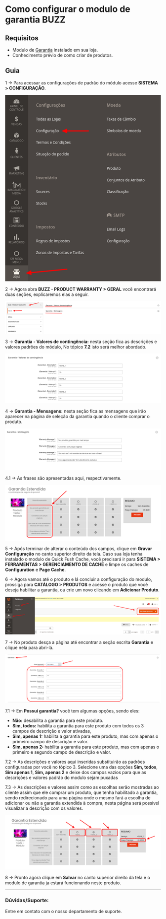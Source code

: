 # Como configurar o modulo de garantia BUZZ

## Requisitos

- Modulo de <a href="https://github.com/Buzz-Dev-Web/ProductWarranty">Garantia</a> instalado em sua loja.
- Conhecimento prévio de como criar de produtos.

## Guia 

1 -> Para acessar as configurações de padrão do módulo acesse **SISTEMA > CONFIGURAÇÃO**. 

![modulo de garantia](https://github.com/Oficina-do-Dev/Tutoriais/blob/main/Magento_2/053%20-%20Como%20configurar%20o%20modulo%20de%20garantia%20BUZZ/images/image1.png)

2 -> Agora abra **BUZZ - PRODUCT WARRANTY > GERAL** você encontrará duas seções, explicaremos elas a seguir.

![modulo de garantia](https://github.com/Oficina-do-Dev/Tutoriais/blob/main/Magento_2/053%20-%20Como%20configurar%20o%20modulo%20de%20garantia%20BUZZ/images/image2.png)

3 -> **Garantia - Valores de contingência:** nesta seção fica as descrições e valores padrões do módulo, No tópico **7.2** isto será melhor abordado.

![modulo de garantia](https://github.com/Oficina-do-Dev/Tutoriais/blob/main/Magento_2/053%20-%20Como%20configurar%20o%20modulo%20de%20garantia%20BUZZ/images/image3.png)

4 -> **Garantia - Mensagens:** nesta seção fica as mensagens que irão aparecer na página de seleção da garantia quando o cliente comprar o produto.

![modulo de garantia](https://github.com/Oficina-do-Dev/Tutoriais/blob/main/Magento_2/053%20-%20Como%20configurar%20o%20modulo%20de%20garantia%20BUZZ/images/image4.png)

4.1 -> As frases são apresentadas aqui, respectivamente.

![modulo de garantia](https://github.com/Oficina-do-Dev/Tutoriais/blob/main/Magento_2/053%20-%20Como%20configurar%20o%20modulo%20de%20garantia%20BUZZ/images/image5.png)

5 -> Após terminar de alterar o conteúdo dos campos, clique em **Gravar Configuração** no canto superior direito da tela. Caso sua loja tenha instalado o modulo de Quick Fush Cache, você precisará ir para **SISTEMA > FERRAMENTAS > GERENCIAMENTO DE CACHE** e limpe os caches de **Configuration** e **Page Cache**.

6 -> Agora vamos até o produto e lá concluir a configuração do modulo, prossiga para **CATÁLOGO > PRODUTOS** e acesse o produto que você deseja habilitar a garantia, ou crie um novo clicando em **Adicionar Produto**.

![modulo de garantia](https://github.com/Oficina-do-Dev/Tutoriais/blob/main/Magento_2/053%20-%20Como%20configurar%20o%20modulo%20de%20garantia%20BUZZ/images/image6.png)

7 -> No produto desça a página até encontrar a seção escrita **Garantia** e clique nela para abri-lá.

![modulo de garantia](https://github.com/Oficina-do-Dev/Tutoriais/blob/main/Magento_2/053%20-%20Como%20configurar%20o%20modulo%20de%20garantia%20BUZZ/images/image7.png)

7.1 -> Em **Possui garantia?** você tem algumas opções, sendo eles:

- **Não:** desabilita a garantia para este produto.
- **Sim, todos:** habilita a garantia para este produto com todos os 3 campos de descrição e valor ativadas,
- **Sim, apenas 1:** habilita a garantia para este produto, mas com apenas o primeiro campo de descrição e valor.
- **Sim, apenas 2:** habilita a garantia para este produto, mas com apenas o primeiro e segundo campo de descrição e valor.

7.2 -> As descrições e valores aqui inseridas substituirão as padrões configuradas por você no tópico 3. Selecione uma das opções **Sim, todos**, **Sim apenas 1**, **Sim, apenas 2** e deixe dos campos vazios para que as descrições e valores padrão do modulo sejam puxadas

7.3 -> As descrições e valores assim como as escolhas serão mostradas ao cliente assim que ele comprar um produto, que tenha habilitado a garantia, sendo redirecionado para uma página onde o mesmo fará a escolha de adicionar ou não a garantia extendida à compra, nesta página será possível visualizar a descrição com os valores.

![modulo de garantia](https://github.com/Oficina-do-Dev/Tutoriais/blob/main/Magento_2/053%20-%20Como%20configurar%20o%20modulo%20de%20garantia%20BUZZ/images/image8.png)

8 -> Pronto agora clique em **Salvar** no canto superior direito da tela e o modulo de garantia ja estará funcionando neste produto.

<hr>

### Dúvidas/Suporte:
Entre em contato com o nosso departamento de suporte.
